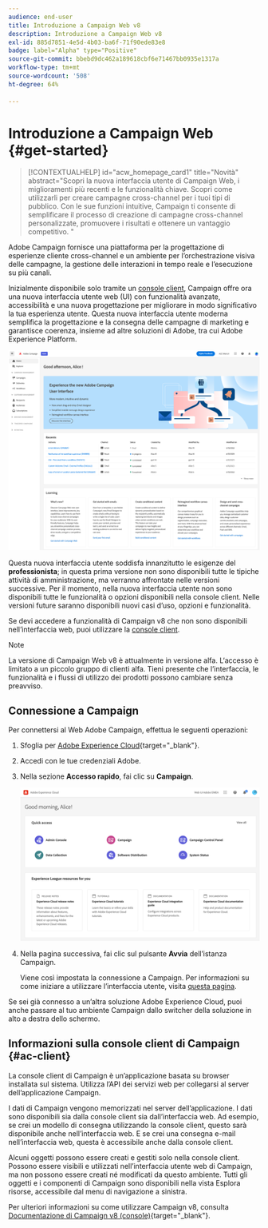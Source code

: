 ```yaml
---
audience: end-user
title: Introduzione a Campaign Web v8
description: Introduzione a Campaign Web v8
exl-id: 885d7851-4e5d-4b03-ba6f-71f90ede83e8
badge: label="Alpha" type="Positive"
source-git-commit: bbebd9dc462a189618cbf6e71467bb0935e1317a
workflow-type: tm+mt
source-wordcount: '508'
ht-degree: 64%

---
```


# Introduzione a Campaign Web  {#get-started}

>[!CONTEXTUALHELP]
>id="acw_homepage_card1"
>title="Novità"
>abstract="Scopri la nuova interfaccia utente di Campaign Web, i miglioramenti più recenti e le funzionalità chiave. Scopri come utilizzarli per creare campagne cross-channel per i tuoi tipi di pubblico. Con le sue funzioni intuitive, Campaign ti consente di semplificare il processo di creazione di campagne cross-channel personalizzate, promuovere i risultati e ottenere un vantaggio competitivo. "


Adobe Campaign fornisce una piattaforma per la progettazione di esperienze cliente cross-channel e un ambiente per l’orchestrazione visiva delle campagne, la gestione delle interazioni in tempo reale e l’esecuzione su più canali.

Inizialmente disponibile solo tramite un [console client](#ac-client), Campaign offre ora una nuova interfaccia utente web (UI) con funzionalità avanzate, accessibilità e una nuova progettazione per migliorare in modo significativo la tua esperienza utente. Questa nuova interfaccia utente moderna semplifica la progettazione e la consegna delle campagne di marketing e garantisce coerenza, insieme ad altre soluzioni di Adobe, tra cui Adobe Experience Platform.

![](assets/home.png)

Questa nuova interfaccia utente soddisfa innanzitutto le esigenze del **professionista**; in questa prima versione non sono disponibili tutte le tipiche attività di amministrazione, ma verranno affrontate nelle versioni successive. Per il momento, nella nuova interfaccia utente non sono disponibili tutte le funzionalità o opzioni disponibili nella console client. Nelle versioni future saranno disponibili nuovi casi d’uso, opzioni e funzionalità.

Se devi accedere a funzionalità di Campaign v8 che non sono disponibili nell’interfaccia web, puoi utilizzare la [console client](#ac-client).


>[!NOTE]
>
>La versione di Campaign Web v8 è attualmente in versione alfa. L‘accesso è limitato a un piccolo gruppo di clienti alfa. Tieni presente che l’interfaccia, le funzionalità e i flussi di utilizzo dei prodotti possono cambiare senza preavviso.

## Connessione a Campaign

Per connettersi al Web Adobe Campaign, effettua le seguenti operazioni:

1. Sfoglia per [Adobe Experience Cloud](https://experience.adobe.com){target="_blank"}.
1. Accedi con le tue credenziali Adobe.
1. Nella sezione **Accesso rapido**, fai clic su **Campaign**.

   ![](assets/connect.png)

1. Nella pagina successiva, fai clic sul pulsante **Avvia** dell’istanza Campaign.

   Viene così impostata la connessione a Campaign. Per informazioni su come iniziare a utilizzare l’interfaccia utente, visita [questa pagina](user-interface.md).

Se sei già connesso a un’altra soluzione Adobe Experience Cloud, puoi anche passare al tuo ambiente Campaign dallo switcher della soluzione in alto a destra dello schermo.

## Informazioni sulla console client di Campaign {#ac-client}

La console client di Campaign è un’applicazione basata su browser installata sul sistema. Utilizza l’API dei servizi web per collegarsi al server dell’applicazione Campaign.

I dati di Campaign vengono memorizzati nel server dell’applicazione. I dati sono disponibili sia dalla console client sia dall’interfaccia web. Ad esempio, se crei un modello di consegna utilizzando la console client, questo sarà disponibile anche nell’interfaccia web. E se crei una consegna e-mail nell’interfaccia web, questa è accessibile anche dalla console client.

Alcuni oggetti possono essere creati e gestiti solo nella console client. Possono essere visibili e utilizzati nell’interfaccia utente web di Campaign, ma non possono essere creati né modificati da questo ambiente. Tutti gli oggetti e i componenti di Campaign sono disponibili nella vista Esplora risorse, accessibile dal menu di navigazione a sinistra.

Per ulteriori informazioni su come utilizzare Campaign v8, consulta [Documentazione di Campaign v8 (console)](https://experienceleague.adobe.com/docs/campaign/campaign-v8/campaign-home.html?lang=it){target="_blank"}.
